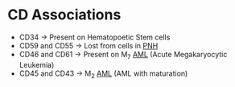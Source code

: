 # CD Associations

- CD34  $\rightarrow$ Present on Hematopoetic Stem cells
- CD59 and CD55  $\rightarrow$ Lost from cells in [PNH](Pathology/Hematology/RBC/PNH.md)
- CD46 and CD61  $\rightarrow$ Present on M<sub>7</sub> [AML](Pathology/Hematology/WBC/AML.md) (Acute Megakaryocytic Leukemia)
- CD45 and CD43  $\rightarrow$ M<sub>2</sub> [AML](Pathology/Hematology/WBC/AML.md) (AML with maturation)